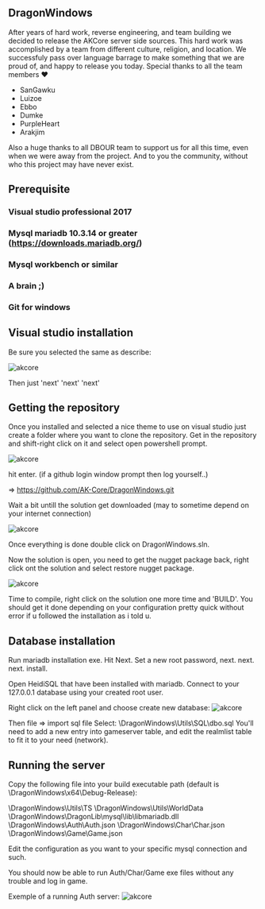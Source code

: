 ## DragonWindows

After years of hard work, reverse engineering, and team building we decided to release the AKCore server side sources.
This hard work was accomplished by a team from different culture, religion, and location.
We successfuly pass over language barrage to make something that we are proud of, and happy to release you today.
Special thanks to all the team members :heart:
  - SanGawku
  - Luizoe
  - Ebbo
  - Dumke
  - PurpleHeart
  - Arakjim
  
Also a huge thanks to all DBOUR team to support us for all this time, even when we were away from the project.
And to you the community, without who this project may have never exist.

## Prerequisite

### Visual studio professional 2017
### Mysql mariadb 10.3.14 or greater (https://downloads.mariadb.org/)
### Mysql workbench or similar
### A brain ;)
### Git for windows

## Visual studio installation

Be sure you selected the same as describe:

![akcore](http://atidote63.free.fr/DBOInstall/1.PNG)

Then just 'next' 'next' 'next'

## Getting the repository

Once you installed and selected a nice theme to use on visual studio just create a folder where you want to clone the repository.
Get in the repository and shift-right click on it and select open powershell prompt.

![akcore](http://atidote63.free.fr/DBOInstall/2.PNG)

hit enter. (if a github login window prompt then log yourself..)

=> https://github.com/AK-Core/DragonWindows.git

Wait a bit untill the solution get downloaded (may to sometime depend on your internet connection)

![akcore](http://atidote63.free.fr/DBOInstall/3.PNG)

Once everything is done double click on DragonWindows.sln.

Now the solution is open, you need to get the nugget package back, right click ont the solution and select restore nugget package.

![akcore](http://atidote63.free.fr/DBOInstall/4.PNG)

Time to compile, right click on the solution one more time and 'BUILD'.
You should get it done depending on your configuration pretty quick without error if u followed the installation as i told u.

## Database installation

Run mariadb installation exe.
Hit Next.
Set a new root password, next.
next.
next.
install.

Open HeidiSQL that have been installed with mariadb.
Connect to your 127.0.0.1 database using your created root user.

Right click on the left panel and choose create new database:
![akcore](http://atidote63.free.fr/DBOInstall/5.PNG)

Then file => import sql file
Select:
\DragonWindows\Utils\SQL\dbo.sql
You'll need to add a new entry into gameserver table, and edit the realmlist table to fit it to your need (network).


## Running the server
Copy the following file into your build executable path (default is \DragonWindows\x64\Debug-Release):

\DragonWindows\Utils\TS
\DragonWindows\Utils\WorldData
\DragonWindows\DragonLib\mysql\lib\libmariadb.dll
\DragonWindows\Auth\Auth.json
\DragonWindows\Char\Char.json
\DragonWindows\Game\Game.json

Edit the configuration as you want to your specific mysql connection and such.

You should now be able to run Auth/Char/Game exe files without any trouble and log in game.

Exemple of a running Auth server:
![akcore](http://atidote63.free.fr/DBOInstall/6.PNG)
